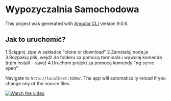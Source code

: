 # Wypozyczalnia Samochodowa

This project was generated with [Angular CLI](https://github.com/angular/angular-cli) version 9.0.6.

## Jak to uruchomić?

1.Ściągnij .zipa w zakładce "clone or download"
2.Zainstaluj node.js
3.Rozpakuj plik, wejdź do folderu za pomocą terminala i wywołaj komendę (npm install --save)
4.Uruchom projekt za pomocą komendy "ng serve -open"

Navigate to `http://localhost:4200/`. The app will automatically reload if you change any of the source files.

[![Watch the video](https://i.imgur.com/vKb2F1B.png)](https://youtu.be/vt5fpE0bzSY)

